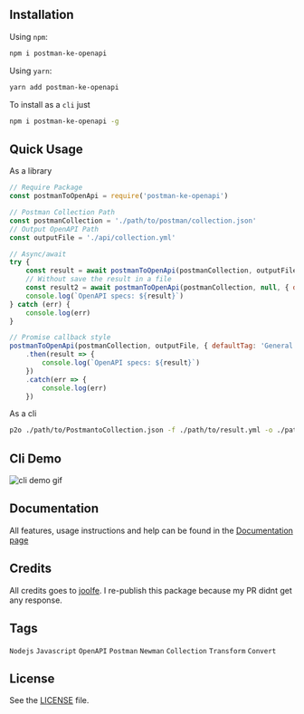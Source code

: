 ## Installation

Using `npm`:

```bash
npm i postman-ke-openapi
```

Using `yarn`:

```bash
yarn add postman-ke-openapi
```

To install as a `cli` just

```bash
npm i postman-ke-openapi -g
```

## Quick Usage

As a library

```js
// Require Package
const postmanToOpenApi = require('postman-ke-openapi')

// Postman Collection Path
const postmanCollection = './path/to/postman/collection.json'
// Output OpenAPI Path
const outputFile = './api/collection.yml'

// Async/await
try {
    const result = await postmanToOpenApi(postmanCollection, outputFile, { defaultTag: 'General' })
    // Without save the result in a file
    const result2 = await postmanToOpenApi(postmanCollection, null, { defaultTag: 'General' })
    console.log(`OpenAPI specs: ${result}`)
} catch (err) {
    console.log(err)
}

// Promise callback style
postmanToOpenApi(postmanCollection, outputFile, { defaultTag: 'General' })
    .then(result => {
        console.log(`OpenAPI specs: ${result}`)
    })
    .catch(err => {
        console.log(err)
    })
```

As a cli

```bash
p2o ./path/to/PostmantoCollection.json -f ./path/to/result.yml -o ./path/to/options.json
```

## Cli Demo

![cli demo gif](./docs/assets/img/demo.gif)

## Documentation

All features, usage instructions and help can be found in the [Documentation page](https://joolfe.github.io/postman-to-openapi/)

## Credits

All credits goes to [joolfe](https://github.com/joolfe). I re-publish this package because my PR didnt get any response.

## Tags

`Nodejs` `Javascript` `OpenAPI` `Postman` `Newman` `Collection` `Transform` `Convert`

## License

See the [LICENSE](LICENSE.txt) file.
